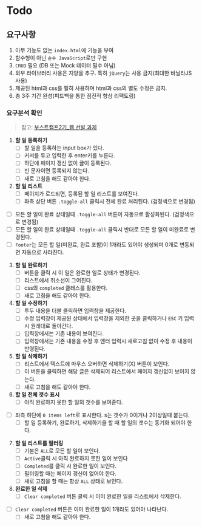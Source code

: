 # Todo

## 요구사항

1. 아무 기능도 없는 `index.html`에 기능을 부여
2. 함수형이 아닌 `순수 JavaScript`로만 구현
3. `CRUD` 필요 (DB 또는 Mock 데이터 필수 아님)
4. 외부 라이브러리 사용은 지양을 추구. 특히 `jQuery`는 사용 금지(최대한 바닐라JS 사용)
5. 제공된 html과 css를 필히 사용하며 html과 css의 별도 수정은 금지.
6. 총 3주 기간 완성(피드백을 통한 점진적 향상 리팩토링)

### 요구분석 확인
>참고: [부스트캠프2기_웹 선발 과제](https://github.com/connect-boostcamp/todolist)
1. **할 일 등록하기**
	- [ ] 할 일을 등록하는 input box가 있다.
	- [ ] 커서를 두고 입력한 후 enter키를 누른다.
	- [ ] 하단에 페이지 갱신 없이 글이 등록된다.
	- [ ] 빈 문자이면 등록되지 않는다.
	- [ ] 새로 고침을 해도 같아야 한다.
2. **할 일 리스트**
	- [ ] 페이지가 로드되면, 등록된 할 일 리스트를 보여진다.
	- [ ] 좌측 상단 버튼 `.toggle-all` 클릭시 전체 완료 처리된다. (검정색으로 변경됨)
  - [ ] 모든 할 일이 완료 상태일때 `.toggle-all` 버튼이 자동으로 활성화된다. (검정색으로 변경됨)
  - [ ] 모든 할 일이 완료 상태일때 `.toggle-all` 클릭시 반대로 모든 할 일이 미완료로 변경된다.
  - [ ] `Footer`는 모든 할 일(미완료, 완료 포함)이 1개라도 있어야 생성되며 0개로 변동되면 자동으로 사라진다.
3. **할 일 완료하기**
	- [ ] 버튼을 클릭 시 이 일은 완료한 일로 상태가 변경된다.
	- [ ] 리스트에서 취소선이 그어진다.
	- [ ] css의 `completed` 클래스를 활용한다.
	- [ ] 새로 고침을 해도 같아야 한다.
4. **할 일 수정하기**
	- [ ] 투두 내용을 더블 클릭하면 입력창을 제공한다.
	- [ ] 수정 입력창이 제공된 상태에서 입력창을 제외한 곳을 클릭하거나 `ESC` 키 입력시 원래대로 돌아간다.
	- [ ] 입력창에서는 기존 내용이 보여진다.
	- [ ] 입력창에서는 기존 내용을 수정 후 엔터 입력시 새로고침 없이 수정 후 내용이 반영된다.
5. **할 일 삭제하기**
	- [ ] 리스트에서 텍스트에 마우스 오버하면 삭제하기(X) 버튼이 보인다. 
	- [ ] 이 버튼을 클릭하면 해당 글은 삭제되어 리스트에서 페이지 갱신없이 보이지 않는다.
	- [ ] 새로 고침을 해도 같아야 한다.
6. **할 일 전체 갯수 표시**
	- [ ] 아직 완료하지 못한 할 일의 갯수를 보여준다.
  - [ ] 좌측 하단에 `0 items left`로 표시한다. s는 갯수가 0이거나 2이상일때 붙는다.
	- [ ] 할 일 등록하기, 완료하기, 삭제하기을 할 때 할 일의 갯수는 동기화 되어야 한다.
7. **할 일 리스트를 필터링**
	- [ ] 기본은 `ALL`로 모든 할 일이 보인다.
	- [ ] `Active`클릭 시 아직 완료하지 못한 일이 보인다
	- [ ] `Completed`를 클릭 시 완료한 일이 보인다.
	- [ ] 필터링할 때는 페이지 갱신이 없어야 한다.
	- [ ] 새로 고침을 할 때는 항상 `ALL` 상태로 보인다.
8. **완료한 일 삭제**
	- [ ] `Clear completed` 버튼 클릭 시 이미 완료한 일을 리스트에서 삭제한다.
  - [ ] `Clear completed` 버튼은 이미 완료한 일이 1개라도 있어야 나타난다. 
	- [ ] 새로 고침을 해도 같아야 한다.